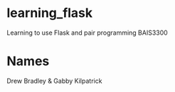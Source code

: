 # learning_flask
Learning to use Flask and pair programming BAIS3300

# Names

Drew Bradley & Gabby Kilpatrick
